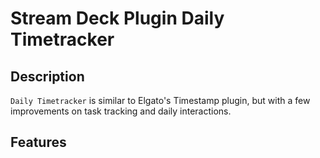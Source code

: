 
# Stream Deck Plugin Daily Timetracker


## Description

`Daily Timetracker` is similar to Elgato's Timestamp plugin, but with a few improvements on task tracking and daily interactions. 

## Features

